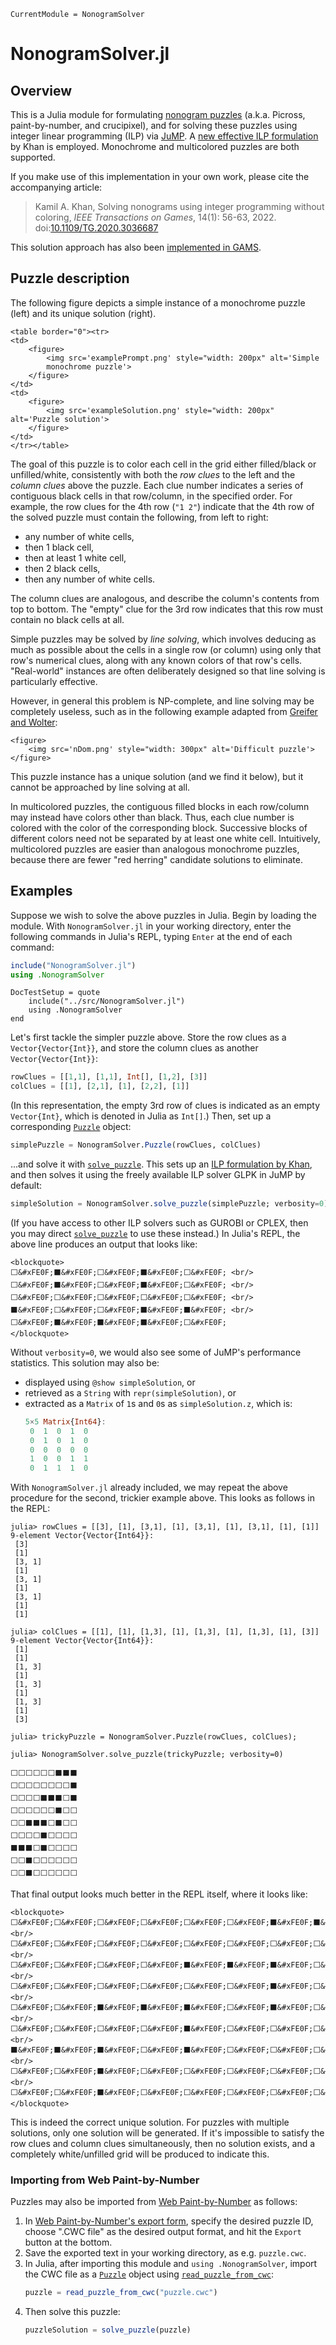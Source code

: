 ```@meta
CurrentModule = NonogramSolver
```

# NonogramSolver.jl

## Overview

This is a Julia module for formulating [nonogram
puzzles](https://en.wikipedia.org/wiki/Nonogram) (a.k.a. Picross,
paint-by-number, and crucipixel), and for solving these puzzles using
integer linear programming (ILP) via
[JuMP](https://jump.dev/JuMP.jl/stable/). A [new effective ILP
formulation](https://doi.org/10.1109/TG.2020.3036687) by Khan is
employed. Monochrome and multicolored puzzles are both supported.

If you make use of this implementation in your own work, please cite
the accompanying article:

> Kamil A. Khan, Solving nonograms using integer programming without
> coloring, *IEEE Transactions on Games*, 14(1): 56-63, 2022.
> doi:[10.1109/TG.2020.3036687](https://doi.org/10.1109/TG.2020.3036687)

This solution approach has also been [implemented in
GAMS](https://github.com/kamilkhanlab/nonogram-ilp).

## Puzzle description

The following figure depicts a simple instance of a monochrome puzzle 
(left) and its unique solution (right).

```@raw html
<table border="0"><tr>
<td>
	<figure>
		<img src='examplePrompt.png' style="width: 200px" alt='Simple
		monochrome puzzle'>
	</figure>
</td>
<td>
	<figure>
		<img src='exampleSolution.png' style="width: 200px" alt='Puzzle solution'>
	</figure>
</td>
</tr></table>
```

The goal of this puzzle is to color each cell in the grid either
filled/black or unfilled/white, consistently with both
the *row clues* to the left and the *column clues* above the puzzle. Each clue
number indicates a series of contiguous black cells in that
row/column, in the specified order. For example, the row clues for the 4th row (`"1 2"`)
indicate that the 4th row of the solved puzzle must contain the
following, from left to right:

- any number of white cells,
- then 1 black cell,
- then at least 1 white cell,
- then 2 black cells,
- then any number of white cells.

The column clues are analogous, and describe the column's contents
from top to bottom. The "empty" clue for the 3rd row
indicates that this row must contain no black cells at all.

Simple puzzles may be solved by *line solving*, which involves
deducing as much as possible about the cells in a single row (or
column) using only that row's numerical clues, along with any known
colors of that row's cells. "Real-world" instances are often deliberately designed so
that line solving is particularly effective.

However, in general this problem is NP-complete, and line solving may be
completely useless, such as in the following example adapted from
[Greifer and Wolter](https://webpbn.com/survey/dom.html):

```@raw html
<figure>
	<img src='nDom.png' style="width: 300px" alt='Difficult puzzle'>
</figure>
```
This puzzle instance has a unique solution (and we find it below), but it
cannot be approached by line solving at all.

In multicolored puzzles, the contiguous filled blocks in each
row/column may instead have colors other than black. Thus, each clue
number is colored with the color of the corresponding
block. Successive blocks of different colors need not be separated by
at least one white cell. Intuitively, multicolored puzzles are easier
than analogous monochrome puzzles, because there are fewer "red
herring" candidate solutions to eliminate.

## Examples

Suppose we wish to solve the above puzzles in Julia. Begin by loading the
module. With `NonogramSolver.jl` in your working directory, enter the
following commands in Julia's REPL, typing `Enter` at the end
of each command:

```julia
include("NonogramSolver.jl")
using .NonogramSolver
```

```@meta
DocTestSetup = quote
    include("../src/NonogramSolver.jl")
	using .NonogramSolver
end
```

Let's first tackle the simpler puzzle above. Store the row clues as a
`Vector{Vector{Int}}`, and store the column clues as another
`Vector{Vector{Int}}`:

```julia
rowClues = [[1,1], [1,1], Int[], [1,2], [3]]
colClues = [[1], [2,1], [1], [2,2], [1]]
```

(In this representation, the empty 3rd row of
clues is indicated as an empty `Vector{Int}`, which is denoted in
Julia as `Int[]`.)
Then, set up a corresponding [`Puzzle`](@ref) object:

```julia
simplePuzzle = NonogramSolver.Puzzle(rowClues, colClues)
```

...and solve it with [`solve_puzzle`](@ref). This sets up an [ILP
formulation by Khan](https://doi.org/10.1109/TG.2020.3036687), and
then solves it using the freely available ILP solver
GLPK in JuMP by default:

```julia
simpleSolution = NonogramSolver.solve_puzzle(simplePuzzle; verbosity=0)
```
(If you have access to other ILP solvers such as GUROBI or CPLEX, then
you may direct [`solve_puzzle`](@ref) to use these instead.) In Julia's REPL, the
above line produces an output that looks like:

```@raw html
<blockquote>
⬜&#xFE0F;⬛&#xFE0F;⬜&#xFE0F;⬛&#xFE0F;⬜&#xFE0F; <br/>
⬜&#xFE0F;⬛&#xFE0F;⬜&#xFE0F;⬛&#xFE0F;⬜&#xFE0F; <br/>
⬜&#xFE0F;⬜&#xFE0F;⬜&#xFE0F;⬜&#xFE0F;⬜&#xFE0F; <br/>
⬛&#xFE0F;⬜&#xFE0F;⬜&#xFE0F;⬛&#xFE0F;⬛&#xFE0F; <br/>
⬜&#xFE0F;⬛&#xFE0F;⬛&#xFE0F;⬛&#xFE0F;⬜&#xFE0F;
</blockquote>
```

Without `verbosity=0`, we would also see some of JuMP's performance
statistics. This solution may also be: 

- displayed using `@show simpleSolution`, or 
- retrieved as a `String` with `repr(simpleSolution)`, or 
- extracted as a `Matrix` of `1`s and `0`s as `simpleSolution.z`, which is:
  ```julia
  5×5 Matrix{Int64}:
   0  1  0  1  0
   0  1  0  1  0
   0  0  0  0  0
   1  0  0  1  1
   0  1  1  1  0
  ```

With `NonogramSolver.jl` already included, we may repeat the above
procedure for the second, trickier example above. This looks as
follows in the REPL:
```jldoctest
julia> rowClues = [[3], [1], [3,1], [1], [3,1], [1], [3,1], [1], [1]]
9-element Vector{Vector{Int64}}:
 [3]
 [1]
 [3, 1]
 [1]
 [3, 1]
 [1]
 [3, 1]
 [1]
 [1]

julia> colClues = [[1], [1], [1,3], [1], [1,3], [1], [1,3], [1], [3]]
9-element Vector{Vector{Int64}}:
 [1]
 [1]
 [1, 3]
 [1]
 [1, 3]
 [1]
 [1, 3]
 [1]
 [3]

julia> trickyPuzzle = NonogramSolver.Puzzle(rowClues, colClues);

julia> NonogramSolver.solve_puzzle(trickyPuzzle; verbosity=0)

⬜⬜⬜⬜⬜⬜⬛⬛⬛
⬜⬜⬜⬜⬜⬜⬜⬜⬛
⬜⬜⬜⬜⬛⬛⬛⬜⬛
⬜⬜⬜⬜⬜⬜⬛⬜⬜
⬜⬜⬛⬛⬛⬜⬛⬜⬜
⬜⬜⬜⬜⬛⬜⬜⬜⬜
⬛⬛⬛⬜⬛⬜⬜⬜⬜
⬜⬜⬛⬜⬜⬜⬜⬜⬜
⬜⬜⬛⬜⬜⬜⬜⬜⬜
```

That final output looks much better in the REPL itself, where it looks like:
```@raw html
<blockquote>
⬜&#xFE0F;⬜&#xFE0F;⬜&#xFE0F;⬜&#xFE0F;⬜&#xFE0F;⬜&#xFE0F;⬛&#xFE0F;⬛&#xFE0F;⬛&#xFE0F; <br/>
⬜&#xFE0F;⬜&#xFE0F;⬜&#xFE0F;⬜&#xFE0F;⬜&#xFE0F;⬜&#xFE0F;⬜&#xFE0F;⬜&#xFE0F;⬛&#xFE0F; <br/>
⬜&#xFE0F;⬜&#xFE0F;⬜&#xFE0F;⬜&#xFE0F;⬛&#xFE0F;⬛&#xFE0F;⬛&#xFE0F;⬜&#xFE0F;⬛&#xFE0F; <br/>
⬜&#xFE0F;⬜&#xFE0F;⬜&#xFE0F;⬜&#xFE0F;⬜&#xFE0F;⬜&#xFE0F;⬛&#xFE0F;⬜&#xFE0F;⬜&#xFE0F; <br/>
⬜&#xFE0F;⬜&#xFE0F;⬛&#xFE0F;⬛&#xFE0F;⬛&#xFE0F;⬜&#xFE0F;⬛&#xFE0F;⬜&#xFE0F;⬜&#xFE0F; <br/>
⬜&#xFE0F;⬜&#xFE0F;⬜&#xFE0F;⬜&#xFE0F;⬛&#xFE0F;⬜&#xFE0F;⬜&#xFE0F;⬜&#xFE0F;⬜&#xFE0F; <br/>
⬛&#xFE0F;⬛&#xFE0F;⬛&#xFE0F;⬜&#xFE0F;⬛&#xFE0F;⬜&#xFE0F;⬜&#xFE0F;⬜&#xFE0F;⬜&#xFE0F; <br/>
⬜&#xFE0F;⬜&#xFE0F;⬛&#xFE0F;⬜&#xFE0F;⬜&#xFE0F;⬜&#xFE0F;⬜&#xFE0F;⬜&#xFE0F;⬜&#xFE0F; <br/>
⬜&#xFE0F;⬜&#xFE0F;⬛&#xFE0F;⬜&#xFE0F;⬜&#xFE0F;⬜&#xFE0F;⬜&#xFE0F;⬜&#xFE0F;⬜&#xFE0F;
</blockquote>
```

This is indeed the correct unique solution. For puzzles with multiple
solutions, only one solution will be generated. If it's impossible to
satisfy the row clues and column clues simultaneously, then no
solution exists, and a completely white/unfilled grid will be produced to
indicate this.

### Importing from Web Paint-by-Number

Puzzles may also be imported from [Web
Paint-by-Number](https://webpbn.com) as follows:

1. In [Web Paint-by-Number's export form](https://webpbn.com/export.cgi), specify the desired puzzle ID,  choose
   ".CWC file" as the desired output format, and hit the `Export`
   button at the bottom.
2. Save the exported text in your working directory, as
   e.g. `puzzle.cwc`.
3. In Julia, after importing this module and `using .NonogramSolver`, import the
   CWC file as a [`Puzzle`](@ref) object using [`read_puzzle_from_cwc`](@ref):
   ```julia
   puzzle = read_puzzle_from_cwc("puzzle.cwc")
   ```
4. Then solve this puzzle:
   ```julia
   puzzleSolution = solve_puzzle(puzzle)
   ```
